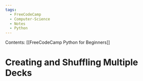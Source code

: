 ```yaml
---
tags:
  - FreeCodeCamp
  - Computer-Science
  - Notes
  - Python
---
```

Contents: [[FreeCodeCamp Python for Beginners]]
# Creating and Shuffling Multiple Decks